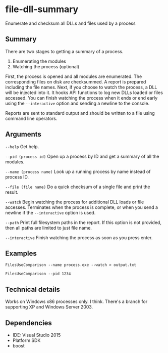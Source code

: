# file-dll-summary
Enumerate and checksum all DLLs and files used by a process

## Summary

There are two stages to getting a summary of a process.
1. Enumerating the modules
2. Watching the process (optional)

First, the process is opened and all modules are enumerated.  The corresponding files on disk are checksummed.  A report is prepared including the file names.
Next, if you choose to watch the process, a DLL will be injected into it.  It hooks API functions to log new DLLs loaded or files accessed.  You can finish watching the process when it ends or end early using the `--interactive` option and sending a newline to the console.

Reports are sent to standard output and should be written to a file using command line operators. 

## Arguments

`--help`
Get help.

`--pid (process id)`
Open up a process by ID and get a summary of all the modules.

`--name (process name)`
Look up a running process by name instead of process ID.

`--file (file name)`
Do a quick checksum of a single file and print the result.

`--watch`
Begin watching the process for additional DLL loads or file accesses.  Terminates when the process is complete, or when you send a newline if the `--interactive` option is used.

`--path`
Print full filesystem paths in the report.  If this option is not provided, then all paths are limited to just file name.

`--interactive`
Finish watching the process as soon as you press enter.

## Examples

`FilesUseComparison --name process.exe --watch > output.txt`

`FilesUseComparison --pid 1234`

## Technical details

Works on Windows x86 processes only.  I think.  There's a branch for supporting XP and Windows Server 2003.

## Dependencies

* IDE: Visual Studio 2015
* Platform SDK
* boost
